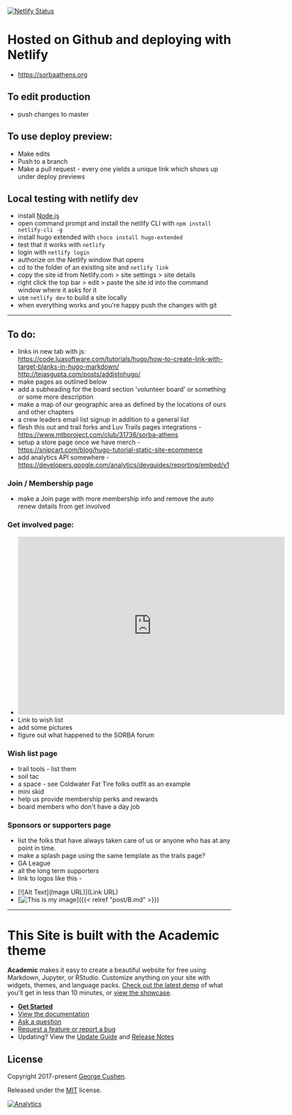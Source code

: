 [![Netlify Status](https://api.netlify.com/api/v1/badges/d7c7e853-0045-4848-99dd-73c6506f0066/deploy-status)](https://app.netlify.com/sites/sorbaathens/deploys)

# Hosted on Github and deploying with Netlify

+ https://sorbaathens.org

## To edit production

+ push changes to master

## To use deploy preview:

+ Make edits
+ Push to a branch
+ Make a pull request - every one yields a unique link which shows up under deploy previews

## Local testing with netlify dev

+ install [Node.js](https://nodejs.org/en/download/)
+ open command prompt and install the netlify CLI with `npm install netlify-cli -g`
+ install hugo extended with `choco install hugo-extended`
+ test that it works with `netlify`
+ login with `netlify login`
+ authorize on the Netlify window that opens
+ cd to the folder of an existing site and `netlify link`
+ copy the site id from Netlify.com > site settings > site details
+ right click the top bar > edit > paste the site id into the command window where it asks for it
+ use `netlify dev` to build a site locally
+ when everything works and you're happy push the changes with git

* * *

## To do:

+ links in new tab with js:
https://code.luasoftware.com/tutorials/hugo/how-to-create-link-with-target-blanks-in-hugo-markdown/
http://tejasgupta.com/posts/addjstohugo/
+ make pages as outlined below
+ add a subheading for the board section 'volunteer board' or something or some more description
+ make a map of our geographic area as defined by the locations of ours and other chapters
+ a crew leaders email list signup in addition to a general list
+ flesh this out and trail forks and Luv Trails pages integrations - https://www.mtbproject.com/club/31736/sorba-athens
+ setup a store page once we have merch - https://snipcart.com/blog/hugo-tutorial-static-site-ecommerce
+ add analytics API somewhere - https://developers.google.com/analytics/devguides/reporting/embed/v1

### Join / Membership page

+ make a Join page with more membership info and remove the auto renew details from get involved

### Get involved page:

+ <iframe src="https://widget.goldenvolunteer.com/#list/3aac45ac80d726cbaf8aee2ac53fa20d603e5e968a01727c9dc4b780339b1e5b&showAllTimeslots=true" frameborder="0" width="600" height="400"></iframe>
+ Link to wish list
+ add some pictures
+ figure out what happened to the SORBA forum

### Wish list page

+ trail tools - list them
+ soil tac
+ a space - see Coldwater Fat Tire folks outfit as an example
+ mini skid
+ help us provide membership perks and rewards
+ board members who don't have a day job

### Sponsors or supporters page

+ list the folks that have always taken care of us or anyone who has at any point in time.
+ make a splash page using the same template as the trails page?
+ GA League
+ all the long term supporters
+ link to logos like this - 
- [![Alt Text](Image URL)](Link URL)
- [![This is my image](/path/to/image.png)]({{< relref "post/B.md" >}})

* * *

# This Site is built with the Academic theme
**Academic** makes it easy to create a beautiful website for free using Markdown, Jupyter, or RStudio. Customize anything on your site with widgets, themes, and language packs. [Check out the latest demo](https://academic-demo.netlify.com/) of what you'll get in less than 10 minutes, or [view the showcase](https://sourcethemes.com/academic/#expo).

- [**Get Started**](#install)
- [View the documentation](https://sourcethemes.com/academic/docs/)
- [Ask a question](http://discuss.gohugo.io/)
- [Request a feature or report a bug](https://github.com/gcushen/hugo-academic/issues)
- Updating? View the [Update Guide](https://sourcethemes.com/academic/docs/update/) and [Release Notes](https://sourcethemes.com/academic/updates/)

## License

Copyright 2017-present [George Cushen](https://georgecushen.com).

Released under the [MIT](https://github.com/sourcethemes/academic-kickstart/blob/master/LICENSE.md) license.

[![Analytics](https://ga-beacon.appspot.com/UA-78646709-2/academic-kickstart/readme?pixel)](https://github.com/igrigorik/ga-beacon)
